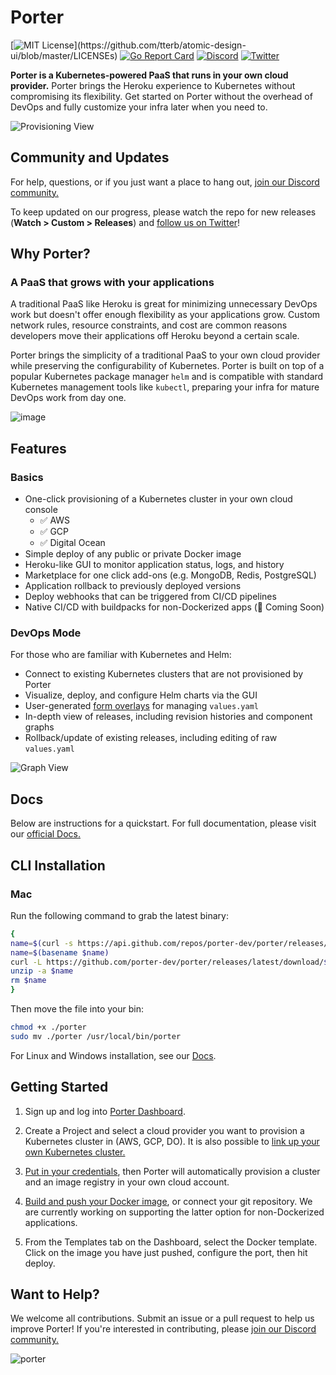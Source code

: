 # Porter

[![MIT License](https://img.shields.io/apm/l/atomic-design-ui.svg?)](https://github.com/tterb/atomic-design-ui/blob/master/LICENSEs) [![Go Report Card](https://goreportcard.com/badge/gojp/goreportcard)](https://goreportcard.com/report/github.com/porter-dev/porter) [![Discord](https://img.shields.io/discord/542888846271184896?color=7389D8&label=community&logo=discord&logoColor=ffffff)](https://discord.gg/MhYNuWwqum)
[![Twitter](https://img.shields.io/twitter/url/https/twitter.com/cloudposse.svg?style=social&label=Follow)](https://twitter.com/getporterdev)

**Porter is a Kubernetes-powered PaaS that runs in your own cloud provider.** Porter brings the Heroku experience to Kubernetes without compromising its flexibility. Get started on Porter without the overhead of DevOps and fully customize your infra later when you need to.

![Provisioning View](https://user-images.githubusercontent.com/22849518/104234811-fe2dcb00-5421-11eb-9ce3-c0ebefc37476.png)

## Community and Updates

For help, questions, or if you just want a place to hang out, [join our Discord community.](https://discord.gg/MhYNuWwqum)

To keep updated on our progress, please watch the repo for new releases (**Watch > Custom > Releases**) and [follow us on Twitter](https://twitter.com/getporterdev)!

## Why Porter?

### A PaaS that grows with your applications

A traditional PaaS like Heroku is great for minimizing unnecessary DevOps work but doesn't offer enough flexibility as your applications grow. Custom network rules, resource constraints, and cost are common reasons developers move their applications off Heroku beyond a certain scale.

Porter brings the simplicity of a traditional PaaS to your own cloud provider while preserving the configurability of Kubernetes. Porter is built on top of a popular Kubernetes package manager `helm` and is compatible with standard Kubernetes management tools like `kubectl`, preparing your infra for mature DevOps work from day one.

![image](https://user-images.githubusercontent.com/65516095/103713478-71e75800-4f8a-11eb-915f-adee9d4f5bf7.png)

## Features

### Basics

- One-click provisioning of a Kubernetes cluster in your own cloud console
  - ✅ AWS
  - ✅ GCP
  - ✅ Digital Ocean
- Simple deploy of any public or private Docker image
- Heroku-like GUI to monitor application status, logs, and history
- Marketplace for one click add-ons (e.g. MongoDB, Redis, PostgreSQL)
- Application rollback to previously deployed versions
- Deploy webhooks that can be triggered from CI/CD pipelines
- Native CI/CD with buildpacks for non-Dockerized apps (🚧 Coming Soon)

### DevOps Mode

For those who are familiar with Kubernetes and Helm:

- Connect to existing Kubernetes clusters that are not provisioned by Porter
- Visualize, deploy, and configure Helm charts via the GUI
- User-generated [form overlays](https://docs.getporter.dev/docs/porter-templates) for managing `values.yaml`
- In-depth view of releases, including revision histories and component graphs
- Rollback/update of existing releases, including editing of raw `values.yaml`

![Graph View](https://user-images.githubusercontent.com/22849518/101073320-43322800-356d-11eb-9b69-a68bd951992e.png)

## Docs

Below are instructions for a quickstart. For full documentation, please visit our [official Docs.](https://docs.getporter.dev)

## CLI Installation

### Mac

Run the following command to grab the latest binary:

```sh
{
name=$(curl -s https://api.github.com/repos/porter-dev/porter/releases/latest | grep "browser_download_url.*/porter_.*_Darwin_x86_64\.zip" | cut -d ":" -f 2,3 | tr -d \")
name=$(basename $name)
curl -L https://github.com/porter-dev/porter/releases/latest/download/$name --output $name
unzip -a $name
rm $name
}
```

Then move the file into your bin:

```sh
chmod +x ./porter
sudo mv ./porter /usr/local/bin/porter
```

For Linux and Windows installation, see our [Docs](https://docs.getporter.dev/docs/cli-documentation#linux).

## Getting Started

1. Sign up and log into [Porter Dashboard](https://dashboard.getporter.dev).

2. Create a Project and select a cloud provider you want to provision a Kubernetes cluster in (AWS, GCP, DO). It is also possible to [link up your own Kubernetes cluster.](https://docs.getporter.dev/docs/cli-documentation#connecting-to-an-existing-cluster)

3. [Put in your credentials](https://docs.getporter.dev/docs/getting-started-with-porter-on-aws), then Porter will automatically provision a cluster and an image registry in your own cloud account.

4. [Build and push your Docker image](https://docs.getporter.dev/docs/cli-documentation#porter-docker-configure), or connect your git repository. We are currently working on supporting the latter option for non-Dockerized applications.

5. From the Templates tab on the Dashboard, select the Docker template. Click on the image you have just pushed, configure the port, then hit deploy.

## Want to Help?

We welcome all contributions. Submit an issue or a pull request to help us improve Porter! If you're interested in contributing, please [join our Discord community.](https://discord.gg/MhYNuWwqum)

![porter](https://user-images.githubusercontent.com/65516095/103712859-def9ee00-4f88-11eb-804c-4b775d697ec4.jpeg)
